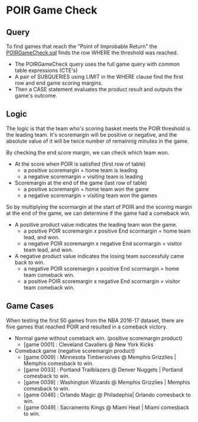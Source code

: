 # POIR Game Check

## Query
To find games that reach the "Point of Improbable Return" the [POIRGameCheck.sql](https://github.com/stvhwang/nba2016-17/tree/master/POIRGameCheck) finds the row WHERE the threshold was reached.
  * The POIRGameCheck query uses the full game query with common table expressions (CTE's)
  * A pair of SUBQUERIES using LIMIT in the WHERE clause find the first row and end game scoring margins.
  * Then a CASE statement evaluates the product result and outputs the game's outcome.

## Logic
The logic is that the team who's scoring basket meets the POIR threshold is the leading team. It's scoremargin will be positive or negative, and the absolute value of it will be twice number of remainnig minutes in the game.

By checking the end score margin, we can check which team won.
* At the score when POIR is satisfied (first row of table)
  * a positive scoremargin = home team is leading
  * a negative scoremargin = visiting team is leading
* Scoremargin at the end of the game (last row of table)
  * a positive scoremargin = home team won the game
  * a negative scoremargin = visiting team won the games

So by multiplying the scormargin at the start of POIR and the scoring margin at the end of the game, we can determine if the game had a comeback win.
* A positive product value indicates the leading team won the game.
  * a positive POIR scoremargin x positive End scormargin = home team lead, and won.
  * a negative POIR scoremargin x negative End scormargin = visitor team lead, and won.
* A negative product value indicates the losing team successfuly came back to win.
  * a negative POIR scoremargin x positive End scormargin = home team comeback win.
  * a positive POIR scoremargin x negative End scormargin = visitor team comeback win.

## Game Cases
When testing the first 50 games from the NBA 2016-17 dataset, there are five games that reached POIR and resulted in a comeback victory.
* Normal game without comeback win. (positive scoremargin product)
  * [game 0001] : Cleveland Cavaliers @ New York Kicks
* Comeback game (negative scoremargin product)
  * [game 0009] : Minnesota Timbervolves @ Memphis Grizzlies | Memphis comesback to win.
  * [game 0033] : Portland Trailblazers @ Denver Nuggets | Portland comesback to win.
  * [game 0039] : Washington Wizards @ Memphis Grizzlies | Memphis comesback to win.
  * [game 0046] : Orlando Magic @ Philadephia| Orlando comesback to win.
  * [game 0049] : Sacramento Kings @ Miami Heat | Miami comesback to win.
